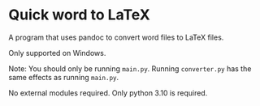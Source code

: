 # Quick word to LaTeX
A program that uses pandoc to convert word files to LaTeX files.

Only supported on Windows.

Note: You should only be running `main.py`. Running `converter.py` has
the same effects as running `main.py`.

No external modules required. Only python 3.10
is required.
